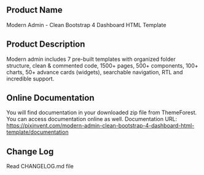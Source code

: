 Product Name
---------------
Modern Admin - Clean Bootstrap 4 Dashboard HTML Template


Product Description
-------------------
Modern admin includes 7 pre-built templates with organized folder structure, clean & commented code,
1500+ pages, 500+ components, 100+ charts, 50+ advance cards (widgets), searchable navigation, RTL and incredible support.


Online Documentation
--------------------
You will find documentation in your downloaded zip file from ThemeForest. You can access documentation online as well.
Documentation URL: https://pixinvent.com/modern-admin-clean-bootstrap-4-dashboard-html-template/documentation

Change Log
----------
Read CHANGELOG.md file